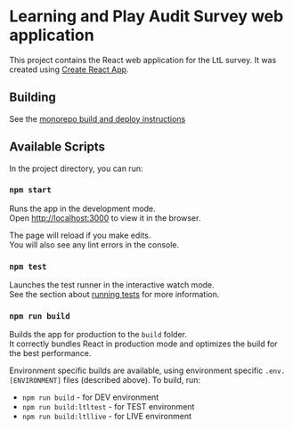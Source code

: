 # Learning and Play Audit Survey web application

This project contains the React web application for the LtL survey.
It was created using [Create React App](https://facebook.github.io/create-react-app/docs/getting-started).

## Building

See the [monorepo build and deploy instructions](../README.md)


## Available Scripts

In the project directory, you can run:

### `npm start`

Runs the app in the development mode.<br />
Open [http://localhost:3000](http://localhost:3000) to view it in the browser.

The page will reload if you make edits.<br />
You will also see any lint errors in the console.

### `npm test`

Launches the test runner in the interactive watch mode.<br />
See the section about [running tests](https://facebook.github.io/create-react-app/docs/running-tests) for more information.

### `npm run build`

Builds the app for production to the `build` folder.<br />
It correctly bundles React in production mode and optimizes the build for the best performance.

Environment specific builds are available, using environment specific `.env.[ENVIRONMENT]` files (described above). To build, run:
- `npm run build` - for DEV environment
- `npm run build:ltltest` - for TEST environment
- `npm run build:ltllive` - for LIVE environment
